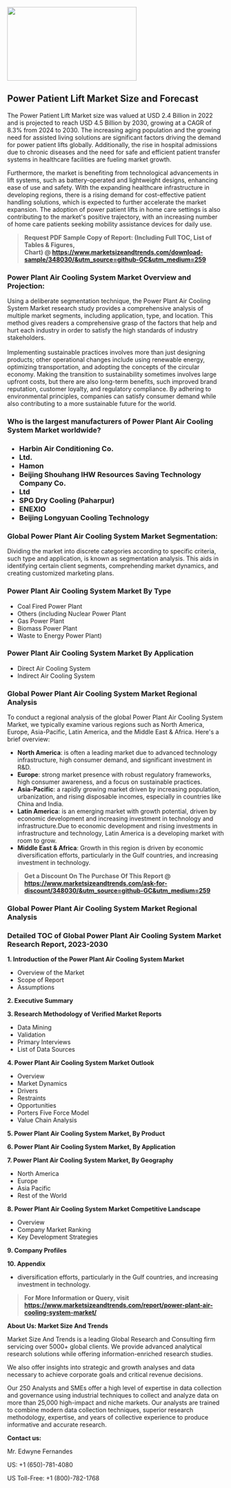 <p><img class="alignnone size-medium wp-image-20088" src="https://ffe5etoiles.com/wp-content/uploads/2024/12/MST1-300x171.png" alt="" width="300" height="171" /></p><h2>Power Patient Lift Market Size and Forecast</h2><p>The Power Patient Lift Market size was valued at USD 2.4 Billion in 2022 and is projected to reach USD 4.5 Billion by 2030, growing at a CAGR of 8.3% from 2024 to 2030. The increasing aging population and the growing need for assisted living solutions are significant factors driving the demand for power patient lifts globally. Additionally, the rise in hospital admissions due to chronic diseases and the need for safe and efficient patient transfer systems in healthcare facilities are fueling market growth.</p><p>Furthermore, the market is benefiting from technological advancements in lift systems, such as battery-operated and lightweight designs, enhancing ease of use and safety. With the expanding healthcare infrastructure in developing regions, there is a rising demand for cost-effective patient handling solutions, which is expected to further accelerate the market expansion. The adoption of power patient lifts in home care settings is also contributing to the market's positive trajectory, with an increasing number of home care patients seeking mobility assistance devices for daily use.</p></p><blockquote id="" class=""><strong>Request PDF Sample Copy of Report: (Including Full TOC, List of Tables &amp; Figures, Chart)&nbsp;@&nbsp;<strong><a href="https://www.marketsizeandtrends.com/download-sample/348030/&utm_source=github-GC&utm_medium=259" target="_blank">https://www.marketsizeandtrends.com/download-sample/348030/&utm_source=github-GC&utm_medium=259</a></strong></strong></blockquote><h3 id="" class="">Power Plant Air Cooling System Market&nbsp;Overview and Projection:</h3><p id="" class="">Using a deliberate segmentation technique, the Power Plant Air Cooling System Market research study provides a comprehensive analysis of multiple market segments, including application, type, and location. This method gives readers a comprehensive grasp of the factors that help and hurt each industry in order to satisfy the high standards of industry stakeholders. <br /> <br />Implementing sustainable practices involves more than just designing products; other operational changes include using renewable energy, optimizing transportation, and adopting the concepts of the circular economy. Making the transition to sustainability sometimes involves large upfront costs, but there are also long-term benefits, such improved brand reputation, customer loyalty, and regulatory compliance. By adhering to environmental principles, companies can satisfy consumer demand while also contributing to a more sustainable future for the world.</p><h3 id="" class="">Who is the largest manufacturers of&nbsp;Power Plant Air Cooling System Market worldwide?</h3><h3 class=""><p><ul><li>Harbin Air Conditioning Co. </li><li> Ltd. </li><li> Hamon </li><li> Beijing Shouhang IHW Resources Saving Technology Company Co. </li><li> Ltd </li><li> SPG Dry Cooling (Paharpur) </li><li> ENEXIO </li><li> Beijing Longyuan Cooling Technology</li></ul></p></h3><h3 id="" class="">Global&nbsp;Power Plant Air Cooling System Market Segmentation:</h3><p id="" class="">Dividing the market into discrete categories according to specific criteria, such type and application, is known as segmentation analysis. This aids in identifying certain client segments, comprehending market dynamics, and creating customized marketing plans.</p><h3 id="" class="">Power Plant Air Cooling System Market&nbsp;By Type</h3><p><p><ul><li>Coal Fired Power Plant</li><li> Others (including Nuclear Power Plant</li><li> Gas Power Plant</li><li> Biomass Power Plant</li><li> Waste to Energy Power Plant)</p></li></ul></p></p><h3 id="" class="">Power Plant Air Cooling System Market&nbsp;By Application</h3><p class=""><p><ul><li>Direct Air Cooling System</li><li> Indirect Air Cooling System</li></ul></p></p><h3 id="" class="">Global Power Plant Air Cooling System Market Regional Analysis</h3><p id="" class="">To conduct a regional analysis of the global Power Plant Air Cooling System Market, we typically examine various regions such as North America, Europe, Asia-Pacific, Latin America, and the Middle East &amp; Africa. Here's a brief overview:</p><ul><li><strong>North America</strong>: is often a leading market due to advanced technology infrastructure, high consumer demand, and significant investment in R&amp;D.</li><li><strong>Europe</strong>: strong market presence with robust regulatory frameworks, high consumer awareness, and a focus on sustainable practices.</li><li><strong>Asia-Pacific</strong>: a rapidly growing market driven by increasing population, urbanization, and rising disposable incomes, especially in countries like China and India.</li><li><strong>Latin America</strong>: is an emerging market with growth potential, driven by economic development and increasing investment in technology and infrastructure.Due to economic development and rising investments in infrastructure and technology, Latin America is a developing market with room to grow.</li><li><strong>Middle East &amp; Africa</strong>: Growth in this region is driven by economic diversification efforts, particularly in the Gulf countries, and increasing investment in technology.</li></ul><blockquote id="" class=""><strong>Get a Discount On The Purchase Of This Report @ <strong><a href="https://www.marketsizeandtrends.com/ask-for-discount/348030/&utm_source=github-GC&utm_medium=259" target="_blank">https://www.marketsizeandtrends.com/ask-for-discount/348030/&utm_source=github-GC&utm_medium=259</a></strong></strong></blockquote><h3 id="" class="">Global Power Plant Air Cooling System Market Regional Analysis</h3><h3 id="" class="">Detailed TOC of Global Power Plant Air Cooling System Market Research Report, 2023-2030</h3><p id="" class=""><strong>1. Introduction of the Power Plant Air Cooling System Market</strong></p><ul><li>Overview of the Market</li><li>Scope of Report</li><li>Assumptions</li></ul><p id="" class=""><strong>2. Executive Summary</strong></p><p id="" class=""><strong>3. Research Methodology of Verified Market Reports</strong></p><ul><li>Data Mining</li><li>Validation</li><li>Primary Interviews</li><li>List of Data Sources</li></ul><p id="" class=""><strong>4. Power Plant Air Cooling System Market Outlook</strong></p><ul><li>Overview</li><li>Market Dynamics</li><li>Drivers</li><li>Restraints</li><li>Opportunities</li><li>Porters Five Force Model</li><li>Value Chain Analysis</li></ul><p id="" class=""><strong>5. Power Plant Air Cooling System Market, By Product</strong></p><p id="" class=""><strong>6. Power Plant Air Cooling System Market, By Application</strong></p><p id="" class=""><strong>7. Power Plant Air Cooling System Market, By Geography</strong></p><ul><li>North America</li><li>Europe</li><li>Asia Pacific</li><li>Rest of the World</li></ul><p id="" class=""><strong>8. Power Plant Air Cooling System Market Competitive Landscape</strong></p><ul><li>Overview</li><li>Company Market Ranking</li><li>Key Development Strategies</li></ul><p id="" class=""><strong>9. Company Profiles</strong></p><p id="" class=""><strong>10. Appendix</strong></p><ul><li>diversification efforts, particularly in the Gulf countries, and increasing investment in technology.</li></ul><blockquote id="" class=""><strong>For More Information or Query, visit <strong><strong><a href="https://www.marketsizeandtrends.com/report/power-plant-air-cooling-system-market/" target="_blank">https://www.marketsizeandtrends.com/report/power-plant-air-cooling-system-market/</a></strong></strong></strong></blockquote><p id="" class=""><strong>About Us: Market Size And Trends</strong></p><p id="" class="">Market Size And Trends is a leading Global Research and Consulting firm servicing over 5000+ global clients. We provide advanced analytical research solutions while offering information-enriched research studies.</p><p id="" class="">We also offer insights into strategic and growth analyses and data necessary to achieve corporate goals and critical revenue decisions.</p><p id="" class="">Our 250 Analysts and SMEs offer a high level of expertise in data collection and governance using industrial techniques to collect and analyze data on more than 25,000 high-impact and niche markets. Our analysts are trained to combine modern data collection techniques, superior research methodology, expertise, and years of collective experience to produce informative and accurate research.</p><p id="" class=""><strong>Contact us:</strong></p><p id="" class="">Mr. Edwyne Fernandes</p><p id="" class="">US: +1 (650)-781-4080</p><p id="" class="">US Toll-Free: +1 (800)-782-1768</p>
